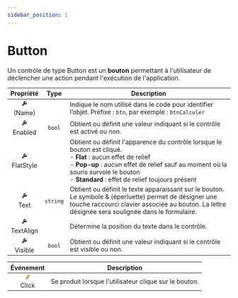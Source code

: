```yaml
---
sidebar_position: 1
---
```


# Button

Un contrôle de type Button est un **bouton** permettant à l'utilisateur de déclencher une action pendant l'exécution de l'application.

| Propriété | Type | Description |
| :-------: | :--: | ----------- |
| ![propriété](../../_00-shared/_propriete.png) <br/> (Name) | | Indique le nom utilisé dans le code pour identifier l’objet. Préfixe : `btn`, par exemple : `btnCalculer` |
| ![propriété](../../_00-shared/_propriete.png) <br/> Enabled | `bool` | Obtient ou définit une valeur indiquant si le contrôle est activé ou non. |
| ![propriété](../../_00-shared/_propriete.png) <br/> FlatStyle | | Obtient ou définit l'apparence du contrôle lorsque le bouton est cliqué. <br/> - **Flat** : aucun effet de relief <br/> - **Pop-up** : aucun effet de relief sauf au moment où la souris survole le bouton <br/> - **Standard** : effet de relief toujours présent |
| ![propriété](../../_00-shared/_propriete.png) <br/> Text | `string` | Obtient ou définit le texte apparaissant sur le bouton. Le symbole & (éperluette) permet de désigner une touche raccourci clavier associée au bouton. La lettre désignée sera soulignée dans le formulaire. |
| ![propriété](../../_00-shared/_propriete.png) <br/> TextAlign | | Détermine la position du texte dans le contrôle. |
| ![propriété](../../_00-shared/_propriete.png) <br/> Visible | `bool` | Obtient ou définit une valeur indiquant si le contrôle est visible ou non. |


| Événement | Description |
| :-------: | ----------- |
| ![événement](../../_00-shared/_evenement.png) <br/> Click | Se produit lorsque l'utilisateur clique sur le bouton. |
